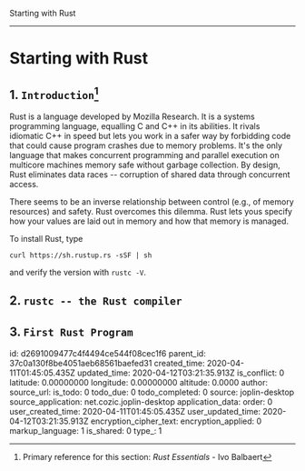 Starting with Rust

* * *
# Starting with Rust


## 1. `Introduction`[^1]
[^1]: Primary reference for this section: _Rust Essentials_ - Ivo Balbaert

Rust is a language developed by Mozilla Research.  It is a systems programming language, equalling C and C++ in its abilities.  It rivals idiomatic C++ in speed but lets you work in a safer way by forbidding code that could cause program crashes due to memory problems.  It's the only language that makes concurrent programming and parallel execution on multicore machines memory safe without garbage collection.  By design, Rust eliminates data races -- corruption of shared data through concurrent access.  

There seems to be an inverse relationship between control (e.g., of memory resources) and safety.  Rust overcomes this dilemma.  Rust lets yous specify how your values are laid out in memory and how that memory is managed.

To install Rust, type 
```
curl https://sh.rustup.rs -sSF | sh 
```
and verify the version with `rustc -V`.  

## 2. `rustc -- the Rust compiler`

## 3. `First Rust Program`




id: d2691009477c4f4494ce544f08cec1f6
parent_id: 37c0a130f8be4051aeb68561baefed31
created_time: 2020-04-11T01:45:05.435Z
updated_time: 2020-04-12T03:21:35.913Z
is_conflict: 0
latitude: 0.00000000
longitude: 0.00000000
altitude: 0.0000
author: 
source_url: 
is_todo: 0
todo_due: 0
todo_completed: 0
source: joplin-desktop
source_application: net.cozic.joplin-desktop
application_data: 
order: 0
user_created_time: 2020-04-11T01:45:05.435Z
user_updated_time: 2020-04-12T03:21:35.913Z
encryption_cipher_text: 
encryption_applied: 0
markup_language: 1
is_shared: 0
type_: 1